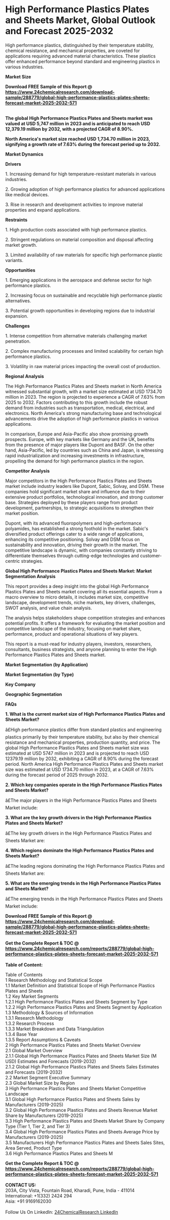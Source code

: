 <h1>High Performance Plastics Plates and Sheets Market, Global Outlook and Forecast 2025-2032</h1><p>High performance plastics, distinguished by their temperature stability, chemical resistance, and mechanical properties, are coveted for applications requiring advanced material characteristics. These plastics offer enhanced performance beyond standard and engineering plastics in various industries.</p><p>
<strong>Market Size</strong></p><p>
</p><div><b>Download FREE Sample of this Report @ 
            <a href="https://www.24chemicalresearch.com/download-sample/288779/global-high-performance-plastics-plates-sheets-forecast-market-2025-2032-571">
            https://www.24chemicalresearch.com/download-sample/288779/global-high-performance-plastics-plates-sheets-forecast-market-2025-2032-571</a></b></div><br><p><strong>The global High Performance Plastics Plates and Sheets market was valued at USD 5,747 million in 2023 and is anticipated to reach USD 12,379.19 million by 2032, with a projected CAGR of 8.90%. </strong></p><p>
</p><p><strong>North America's market size reached USD 1,734.70 million in 2023, signifying a growth rate of 7.63% during the forecast period up to 2032.</strong></p><p>
<strong>Market Dynamics</strong></p><p>
<strong>Drivers</strong></p><p>
</p><p>1. Increasing demand for high temperature-resistant materials in various industries.</p><p>
</p><p>2. Growing adoption of high performance plastics for advanced applications like medical devices.</p><p>
</p><p>3. Rise in research and development activities to improve material properties and expand applications.</p><p>
<strong>Restraints</strong></p><p>
</p><p>1. High production costs associated with high performance plastics.</p><p>
</p><p>2. Stringent regulations on material composition and disposal affecting market growth.</p><p>
</p><p>3. Limited availability of raw materials for specific high performance plastic variants.</p><p>
<strong>Opportunities</strong></p><p>
</p><p>1. Emerging applications in the aerospace and defense sector for high performance plastics.</p><p>
</p><p>2. Increasing focus on sustainable and recyclable high performance plastic alternatives.</p><p>
</p><p>3. Potential growth opportunities in developing regions due to industrial expansion.</p><p>
<strong>Challenges</strong></p><p>
</p><p>1. Intense competition from alternative materials challenging market penetration.</p><p>
</p><p>2. Complex manufacturing processes and limited scalability for certain high performance plastics.</p><p>
</p><p>3. Volatility in raw material prices impacting the overall cost of production.</p><p>
<strong>Regional Analysis</strong></p><p>
</p><p>The High Performance Plastics Plates and Sheets market in North America witnessed substantial growth, with a market size estimated at USD 1734.70 million in 2023. The region is projected to experience a CAGR of 7.63% from 2025 to 2032. Factors contributing to this growth include the robust demand from industries such as transportation, medical, electrical, and electronics. North America's strong manufacturing base and technological advancements drive the adoption of high performance plastics in various applications.</p><p>
</p><p>In comparison, Europe and Asia-Pacific also show promising growth prospects. Europe, with key markets like Germany and the UK, benefits from the presence of major players like Dupont and BASF. On the other hand, Asia-Pacific, led by countries such as China and Japan, is witnessing rapid industrialization and increasing investments in infrastructure, propelling the demand for high performance plastics in the region.</p><p>
<strong>Competitor Analysis</strong></p><p>
</p><p>Major competitors in the High Performance Plastics Plates and Sheets market include industry leaders like Dupont, Sabic, Solvay, and DSM. These companies hold significant market share and influence due to their extensive product portfolios, technological innovation, and strong customer base. Strategies deployed by these players range from product development, partnerships, to strategic acquisitions to strengthen their market position.</p><p>
</p><p>Dupont, with its advanced fluoropolymers and high-performance polyamides, has established a strong foothold in the market. Sabic's diversified product offerings cater to a wide range of applications, enhancing its competitive positioning. Solvay and DSM focus on sustainability and innovation, driving their growth in the market. The competitive landscape is dynamic, with companies constantly striving to differentiate themselves through cutting-edge technologies and customer-centric strategies.</p><p>
<strong>Global High Performance Plastics Plates and Sheets Market: Market Segmentation Analysis</strong></p><p>
</p><p>This report provides a deep insight into the global High Performance Plastics Plates and Sheets market covering all its essential aspects. From a macro overview to micro details, it includes market size, competitive landscape, development trends, niche markets, key drivers, challenges, SWOT analysis, and value chain analysis.</p><p>
</p><p>The analysis helps stakeholders shape competition strategies and enhances potential profits. It offers a framework for evaluating the market position and competitive landscape of the industry, focusing on market share, performance, product and operational situations of key players.</p><p>
</p><p>This report is a must-read for industry players, investors, researchers, consultants, business strategists, and anyone planning to enter the High Performance Plastics Plates and Sheets market.</p><p>
<strong>Market Segmentation (by Application)</strong></p><p>
</p><p>
<strong>Market Segmentation (by Type)</strong></p><p>
</p><p>
<strong>Key Company</strong></p><p>
</p><p>
<strong>Geographic Segmentation</strong></p><p>
</p><p>
<strong>FAQs</strong></p><p>
</p><p><strong>1. What is the current market size of High Performance Plastics Plates and Sheets Market?</strong></p><p>
</p><p>â£High performance plastics differ from standard plastics and engineering plastics primarily by their temperature stability, but also by their chemical resistance and mechanical properties, production quantity, and price. The global High Performance Plastics Plates and Sheets market size was estimated at USD 5747 million in 2023 and is projected to reach USD 12379.19 million by 2032, exhibiting a CAGR of 8.90% during the forecast period. North America High Performance Plastics Plates and Sheets market size was estimated at USD 1734.70 million in 2023, at a CAGR of 7.63% during the forecast period of 2025 through 2032.</p><p>
</p><p><strong>2. Which key companies operate in the High Performance Plastics Plates and Sheets Market?</strong></p><p>
</p><p>â£The major players in the High Performance Plastics Plates and Sheets Market include:</p><p>
</p><p>
</p><p></p><p>
</p><p><strong>3. What are the key growth drivers in the High Performance Plastics Plates and Sheets Market?</strong></p><p>
</p><p>â£The key growth drivers in the High Performance Plastics Plates and Sheets Market are:</p><p>
</p><p>
</p><p></p><p>
</p><p><strong>4. Which regions dominate the High Performance Plastics Plates and Sheets Market?</strong></p><p>
</p><p>â£The leading regions dominating the High Performance Plastics Plates and Sheets Market are:</p><p>
</p><p>
</p><p></p><p>
</p><p><strong>5. What are the emerging trends in the High Performance Plastics Plates and Sheets Market?</strong></p><p>
</p><p>â£The emerging trends in the High Performance Plastics Plates and Sheets Market include:</p><p>
</p><div><b>Download FREE Sample of this Report @ 
            <a href="https://www.24chemicalresearch.com/download-sample/288779/global-high-performance-plastics-plates-sheets-forecast-market-2025-2032-571">
            https://www.24chemicalresearch.com/download-sample/288779/global-high-performance-plastics-plates-sheets-forecast-market-2025-2032-571</a></b></div><br><div><b>Get the Complete Report & TOC @ 
            <a href="https://www.24chemicalresearch.com/reports/288779/global-high-performance-plastics-plates-sheets-forecast-market-2025-2032-571">
            https://www.24chemicalresearch.com/reports/288779/global-high-performance-plastics-plates-sheets-forecast-market-2025-2032-571</a></b></div><br>
            <b>Table of Content:</b><p>Table of Contents<br />
1 Research Methodology and Statistical Scope<br />
1.1 Market Definition and Statistical Scope of High Performance Plastics Plates and Sheets<br />
1.2 Key Market Segments<br />
1.2.1 High Performance Plastics Plates and Sheets Segment by Type<br />
1.2.2 High Performance Plastics Plates and Sheets Segment by Application<br />
1.3 Methodology & Sources of Information<br />
1.3.1 Research Methodology<br />
1.3.2 Research Process<br />
1.3.3 Market Breakdown and Data Triangulation<br />
1.3.4 Base Year<br />
1.3.5 Report Assumptions & Caveats<br />
2 High Performance Plastics Plates and Sheets Market Overview<br />
2.1 Global Market Overview<br />
2.1.1 Global High Performance Plastics Plates and Sheets Market Size (M USD) Estimates and Forecasts (2019-2032)<br />
2.1.2 Global High Performance Plastics Plates and Sheets Sales Estimates and Forecasts (2019-2032)<br />
2.2 Market Segment Executive Summary<br />
2.3 Global Market Size by Region<br />
3 High Performance Plastics Plates and Sheets Market Competitive Landscape<br />
3.1 Global High Performance Plastics Plates and Sheets Sales by Manufacturers (2019-2025)<br />
3.2 Global High Performance Plastics Plates and Sheets Revenue Market Share by Manufacturers (2019-2025)<br />
3.3 High Performance Plastics Plates and Sheets Market Share by Company Type (Tier 1, Tier 2, and Tier 3)<br />
3.4 Global High Performance Plastics Plates and Sheets Average Price by Manufacturers (2019-2025)<br />
3.5 Manufacturers High Performance Plastics Plates and Sheets Sales Sites, Area Served, Product Type<br />
3.6 High Performance Plastics Plates and Sheets M</p><div><b>Get the Complete Report & TOC @ 
            <a href="https://www.24chemicalresearch.com/reports/288779/global-high-performance-plastics-plates-sheets-forecast-market-2025-2032-571">
            https://www.24chemicalresearch.com/reports/288779/global-high-performance-plastics-plates-sheets-forecast-market-2025-2032-571</a></b></div><br><b>CONTACT US:</b><br>
            203A, City Vista, Fountain Road, Kharadi, Pune, India - 411014<br>
            International: +1(332) 2424 294<br>
            Asia: +91 9169162030 <br><br>
            Follow Us On LinkedIn: <a href="https://www.linkedin.com/company/24chemicalresearch/">24ChemicalResearch LinkedIn</a>